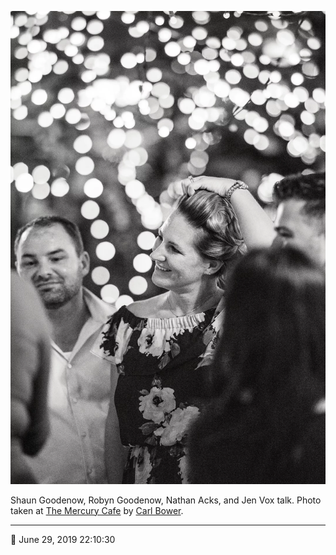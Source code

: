 ![Shaun Goodenow, Robyn Goodenow, Nathan Acks, and Jen Vox talk](assets/f148057a6c7e672fafb15ae489fefbe3.webp)

Shaun Goodenow, Robyn Goodenow, Nathan Acks, and Jen Vox talk. Photo taken at [The Mercury Cafe](http://mercurycafe.com/) by [Carl Bower](http://carlbowerphotos.com/).

- - - -

📅 June 29, 2019 22:10:30
